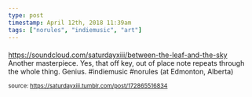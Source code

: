 ```yaml
---
type: post
timestamp: April 12th, 2018 11:39am
tags: ["norules", "indiemusic", "art"]
---
```

####
<a href="https://www.instagram.com/p/BheqVCjF5xx/ "></a>
                                                                                          
<a href="https://soundcloud.com/saturdayxiii/between-the-leaf-and-the-sky" target="_blank">https://soundcloud.com/saturdayxiii/between-the-leaf-and-the-sky</a><br/>
Another masterpiece.  Yes, that off key, out of place note repeats through the whole thing. Genius. #indiemusic #norules  (at Edmonton, Alberta)
 
                                    
                
                
                
                
                                
<small>source: https://saturdayxiii.tumblr.com/post/172865516834</small>